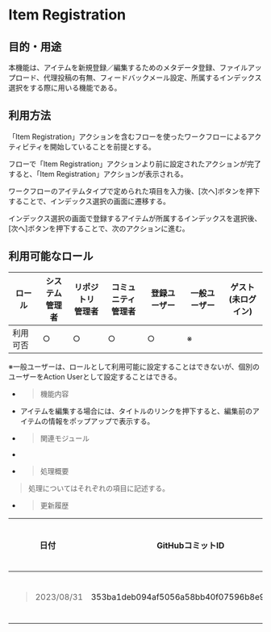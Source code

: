 # Item Registration

## 目的・用途

本機能は、アイテムを新規登録／編集するためのメタデータ登録、ファイルアップロード、代理投稿の有無、フィードバックメール設定、所属するインデックス選択をする際に用いる機能である。

## 利用方法

「Item Registration」アクションを含むフローを使ったワークフローによるアクティビティを開始していることを前提とする。

フローで「Item Registration」アクションより前に設定されたアクションが完了すると、「Item Registration」アクションが表示される。

ワークフローのアイテムタイプで定められた項目を入力後、\[次へ\]ボタンを押下することで、インデックス選択の画面に遷移する。

インデックス選択の画面で登録するアイテムが所属するインデックスを選択後、\[次へ\]ボタンを押下することで、次のアクションに進む。

 ## 利用可能なロール

<table>
<thead>
<tr class="header">
<th>ロール</th>
<th>システム<br />
管理者</th>
<th>リポジトリ<br />
管理者</th>
<th>コミュニティ<br />
管理者</th>
<th>登録ユーザー</th>
<th>一般ユーザー</th>
<th>ゲスト<br />
(未ログイン)</th>
</tr>
</thead>
<tbody>
<tr class="odd">
<td>利用可否</td>
<td>○</td>
<td>○</td>
<td>○</td>
<td>○</td>
<td>※</td>
<td></td>
</tr>
</tbody>
</table>

※一般ユーザーは、ロールとして利用可能に設定することはできないが、個別のユーザーをAction Userとして設定することはできる。

  - > 機能内容

<!-- end list -->

  - アイテムを編集する場合には、タイトルのリンクを押下すると、編集前のアイテムの情報をポップアップで表示する。

<!-- end list -->

  - > 関連モジュール

<!-- end list -->

  - 
<!-- end list -->

  - > 処理概要

> 処理についてはそれぞれの項目に記述する。

  - > 更新履歴

<table>
<thead>
<tr class="header">
<th>日付</th>
<th>GitHubコミットID</th>
<th>更新内容</th>
</tr>
</thead>
<tbody>
<tr class="odd">
<td><blockquote>
<p>2023/08/31</p>
</blockquote></td>
<td>353ba1deb094af5056a58bb40f07596b8e95a562</td>
<td>初版作成</td>
</tr>
</tbody>
</table>


